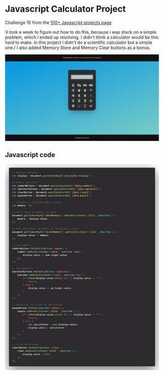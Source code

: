 # Javascript Calculator Project

Challenge 10 from the [100+ Javascript projects page](https://jsbeginners.com/calculator-javascript-project/)

\I took a week to figure out how to do this, because i was stuck on a simple problem, which i ended up resolving. 
I didn't think a calculator would be this hard to make. In this project i didn't do a scientific calculator but a simple one./
I also added Memory Store and Memory Clear buttons as a bonus.

![project picture](challenge10.gif)

## Javascript code

![project picture](js-code.png)
